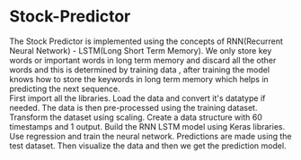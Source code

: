 # Stock-Predictor
The Stock Predictor is implemented using the concepts of RNN(Recurrent Neural Network) - LSTM(Long Short Term Memory). We only store key words or important words in long term memory and discard all the other words and this is determined by training data , after training the model knows how to store the keywords in long term memory which helps in predicting the next sequence. <br>
First import all the libraries. Load the data and convert it's datatype if needed. The data is then pre-processed using the training dataset. Transform the dataset using scaling. Create a data structure with 60 timestamps and 1 output. Build the RNN LSTM model using Keras libraries. Use regression and train the neural network. Predictions are made using the test dataset. Then visualize the data and then we get the prediction model. 
